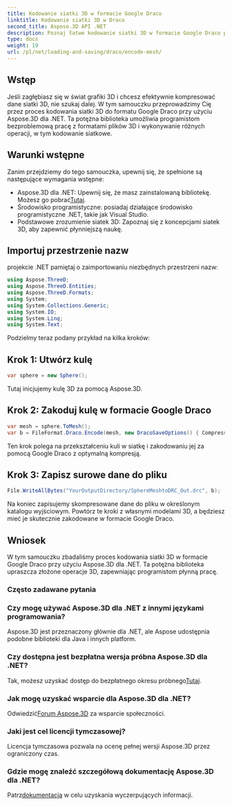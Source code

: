 ```yaml
---
title: Kodowanie siatki 3D w formacie Google Draco
linktitle: Kodowanie siatki 3D w Draco
second_title: Aspose.3D API .NET
description: Poznaj łatwe kodowanie siatki 3D w formacie Google Draco przy użyciu Aspose.3D dla .NET. Postępuj zgodnie z naszym przewodnikiem krok po kroku. Wydajny, wydajny i przyjazny dla programistów!
type: docs
weight: 19
url: /pl/net/loading-and-saving/draco/encode-mesh/
---
```

## Wstęp
Jeśli zagłębiasz się w świat grafiki 3D i chcesz efektywnie kompresować dane siatki 3D, nie szukaj dalej. W tym samouczku przeprowadzimy Cię przez proces kodowania siatki 3D do formatu Google Draco przy użyciu Aspose.3D dla .NET. Ta potężna biblioteka umożliwia programistom bezproblemową pracę z formatami plików 3D i wykonywanie różnych operacji, w tym kodowanie siatkowe.
## Warunki wstępne
Zanim przejdziemy do tego samouczka, upewnij się, że spełnione są następujące wymagania wstępne:
-  Aspose.3D dla .NET: Upewnij się, że masz zainstalowaną bibliotekę. Możesz go pobrać[Tutaj](https://releases.aspose.com/3d/net/).
- Środowisko programistyczne: posiadaj działające środowisko programistyczne .NET, takie jak Visual Studio.
- Podstawowe zrozumienie siatek 3D: Zapoznaj się z koncepcjami siatek 3D, aby zapewnić płynniejszą naukę.
## Importuj przestrzenie nazw
projekcie .NET pamiętaj o zaimportowaniu niezbędnych przestrzeni nazw:
```csharp
using Aspose.ThreeD;
using Aspose.ThreeD.Entities;
using Aspose.ThreeD.Formats;
using System;
using System.Collections.Generic;
using System.IO;
using System.Linq;
using System.Text;
```
Podzielmy teraz podany przykład na kilka kroków:
## Krok 1: Utwórz kulę
```csharp
var sphere = new Sphere();
```
Tutaj inicjujemy kulę 3D za pomocą Aspose.3D.
## Krok 2: Zakoduj kulę w formacie Google Draco
```csharp
var mesh = sphere.ToMesh();
var b = FileFormat.Draco.Encode(mesh, new DracoSaveOptions() { CompressionLevel = DracoCompressionLevel.Optimal });
```
Ten krok polega na przekształceniu kuli w siatkę i zakodowaniu jej za pomocą Google Draco z optymalną kompresją.
## Krok 3: Zapisz surowe dane do pliku
```csharp
File.WriteAllBytes("YourOutputDirectory/SphereMeshtoDRC_Out.drc", b);
```
Na koniec zapisujemy skompresowane dane do pliku w określonym katalogu wyjściowym.
Powtórz te kroki z własnymi modelami 3D, a będziesz mieć je skutecznie zakodowane w formacie Google Draco.
## Wniosek
W tym samouczku zbadaliśmy proces kodowania siatki 3D w formacie Google Draco przy użyciu Aspose.3D dla .NET. Ta potężna biblioteka upraszcza złożone operacje 3D, zapewniając programistom płynną pracę.

### Często zadawane pytania
### Czy mogę używać Aspose.3D dla .NET z innymi językami programowania?
Aspose.3D jest przeznaczony głównie dla .NET, ale Aspose udostępnia podobne biblioteki dla Java i innych platform.
### Czy dostępna jest bezpłatna wersja próbna Aspose.3D dla .NET?
 Tak, możesz uzyskać dostęp do bezpłatnego okresu próbnego[Tutaj](https://releases.aspose.com/).
### Jak mogę uzyskać wsparcie dla Aspose.3D dla .NET?
 Odwiedzić[Forum Aspose.3D](https://forum.aspose.com/c/3d/18) za wsparcie społeczności.
### Jaki jest cel licencji tymczasowej?
Licencja tymczasowa pozwala na ocenę pełnej wersji Aspose.3D przez ograniczony czas.
### Gdzie mogę znaleźć szczegółową dokumentację Aspose.3D dla .NET?
 Patrz[dokumentacja](https://reference.aspose.com/3d/net/) w celu uzyskania wyczerpujących informacji.